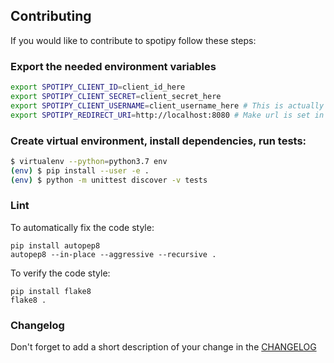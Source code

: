## Contributing

If you would like to contribute to spotipy follow these steps:

### Export the needed environment variables

```bash
export SPOTIPY_CLIENT_ID=client_id_here
export SPOTIPY_CLIENT_SECRET=client_secret_here
export SPOTIPY_CLIENT_USERNAME=client_username_here # This is actually an id not spotify display name
export SPOTIPY_REDIRECT_URI=http://localhost:8080 # Make url is set in app you created to get your ID and SECRET
```

### Create virtual environment, install dependencies, run tests:

```bash
$ virtualenv --python=python3.7 env
(env) $ pip install --user -e .
(env) $ python -m unittest discover -v tests
```

### Lint

To automatically fix the code style:

    pip install autopep8
    autopep8 --in-place --aggressive --recursive .

To verify the code style:

    pip install flake8
    flake8 .

### Changelog

Don't forget to add a short description of your change in the [CHANGELOG](CHANGELOG.md)
